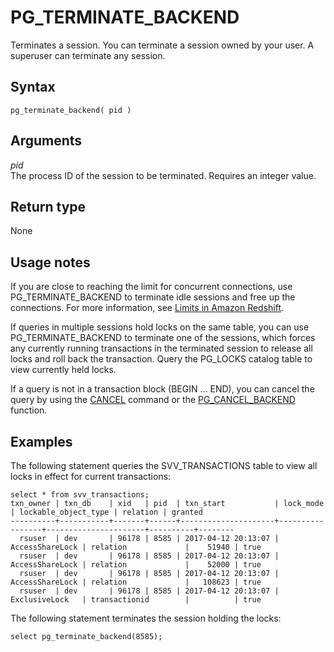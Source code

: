 # PG\_TERMINATE\_BACKEND<a name="PG_TERMINATE_BACKEND"></a>

Terminates a session\. You can terminate a session owned by your user\. A superuser can terminate any session\.

## Syntax<a name="PG_TERMINATE_BACKEND-synopsis"></a>

```
pg_terminate_backend( pid )
```

## Arguments<a name="PG_TERMINATE_BACKEND-arguments"></a>

*pid*  
The process ID of the session to be terminated\. Requires an integer value\.

## Return type<a name="PG_TERMINATE_BACKEND-return-type"></a>

None

## Usage notes<a name="PG_TERMINATE_BACKEND-usage-notes"></a>

 If you are close to reaching the limit for concurrent connections, use PG\_TERMINATE\_BACKEND to terminate idle sessions and free up the connections\. For more information, see [Limits in Amazon Redshift](https://docs.aws.amazon.com/redshift/latest/mgmt/amazon-redshift-limits.html)\. 

If queries in multiple sessions hold locks on the same table, you can use PG\_TERMINATE\_BACKEND to terminate one of the sessions, which forces any currently running transactions in the terminated session to release all locks and roll back the transaction\. Query the PG\_LOCKS catalog table to view currently held locks\. 

If a query is not in a transaction block \(BEGIN … END\), you can cancel the query by using the [CANCEL](r_CANCEL.md) command or the [PG\_CANCEL\_BACKEND](PG_CANCEL_BACKEND.md) function\. 

## Examples<a name="PG_TERMINATE_BACKEND-example"></a>

The following statement queries the SVV\_TRANSACTIONS table to view all locks in effect for current transactions:

```
select * from svv_transactions;
txn_owner | txn_db    | xid   | pid  | txn_start           | lock_mode       | lockable_object_type | relation | granted
----------+-----------+-------+------+---------------------+-----------------+----------------------+----------+--------
  rsuser  | dev       | 96178 | 8585 | 2017-04-12 20:13:07 | AccessShareLock | relation             |    51940 | true   
  rsuser  | dev       | 96178 | 8585 | 2017-04-12 20:13:07 | AccessShareLock | relation             |    52000 | true   
  rsuser  | dev       | 96178 | 8585 | 2017-04-12 20:13:07 | AccessShareLock | relation             |   108623 | true   
  rsuser  | dev       | 96178 | 8585 | 2017-04-12 20:13:07 | ExclusiveLock   | transactionid        |          | true
```

The following statement terminates the session holding the locks:

```
select pg_terminate_backend(8585); 
```